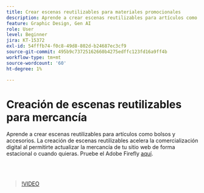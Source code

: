 ```yaml
---
title: Crear escenas reutilizables para materiales promocionales
description: Aprende a crear escenas reutilizables para artículos como bolsos y accesorios
feature: Graphic Design, Gen AI
role: User
level: Beginner
jira: KT-15372
exl-id: 54fffb74-f0c8-49d8-802d-b24687ec3cf9
source-git-commit: 495b9c73725162660b4275edffc123fd16a9ff4b
workflow-type: tm+mt
source-wordcount: '60'
ht-degree: 1%

---
```


# Creación de escenas reutilizables para mercancía

Aprende a crear escenas reutilizables para artículos como bolsos y accesorios. La creación de escenas reutilizables acelera la comercialización digital al permitirte actualizar la mercancía de tu sitio web de forma estacional o cuando quieras. Pruebe el Adobe Firefly [aquí](https://firefly.adobe.com/).

<br> 

>[!VIDEO](https://video.tv.adobe.com/v/3428765?quality=12&learn=on&hidetitle=true)
